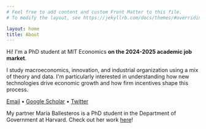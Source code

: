 ```yaml
---
# Feel free to add content and custom Front Matter to this file.
# To modify the layout, see https://jekyllrb.com/docs/themes/#overriding-theme-defaults

layout: home
title: About
---
```


Hi! I'm a PhD student at MIT Economics **on the 2024-2025 academic job market**.

I study macroeconomics, innovation, and industrial organization using a mix of theory and data. I'm particularly interested in understanding how new technologies drive economic growth and how firm incentives shape this process.

[Email](mailto:tlensman@mit.edu) • [Google Scholar](https://scholar.google.com/citations?user=L9CjfvsAAAAJ&hl=en) • [Twitter](https://twitter.com/talensman)

My partner María Ballesteros is a PhD student in the Department of Government at Harvard. Check out her work <a href="http://mariaballesteros.com" target="_blank">here</a>!